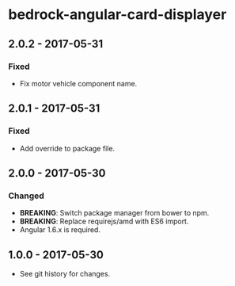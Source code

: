 # bedrock-angular-card-displayer

## 2.0.2 - 2017-05-31

### Fixed
- Fix motor vehicle component name.

## 2.0.1 - 2017-05-31

### Fixed
- Add override to package file.

## 2.0.0 - 2017-05-30

### Changed
- **BREAKING**: Switch package manager from bower to npm.
- **BREAKING**: Replace requirejs/amd with ES6 import.
- Angular 1.6.x is required.

## 1.0.0 - 2017-05-30

- See git history for changes.
